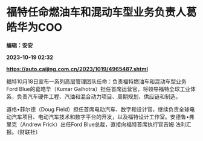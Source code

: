 # 福特任命燃油车和混动车型业务负责人葛皓华为COO
**编辑：安安**

**2023-10-19 02:32**

**https://auto.caijing.com.cn/2023/1019/4965487.shtml**

福特10月18日宣布一系列高层管理团队任命：负责福特燃油车和混动车型业务Ford Blue的葛皓华（Kumar Galhotra）担任首席运营官，将领导福特全球工业体系，负责汽车硬件工程、汽油和混合动力项目、周期规划、供应链和制造。

道格•菲尔德（Doug Field）担任首席电动汽车、数字和设计官，继续负责全球电动汽车项目、电动汽车技术和数字平台的开发，以及福特设计工作室。安德鲁•弗里克（Andrew Frick）出任Ford Blue总裁，直接向福特首席执行官吉姆∙法利汇报。（财联社）